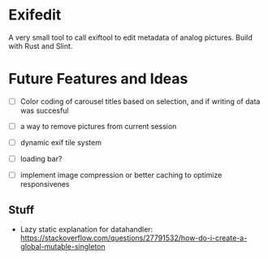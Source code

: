 # Exifedit 
A very small tool to call exiftool to edit metadata of analog pictures. Build with Rust and Slint.

# Future Features and Ideas
- [ ] Color coding of carousel titles based on selection, and if writing of data was succesful
- [ ] a way to remove pictures from current session

- [ ] dynamic exif tile system

- [ ] loading bar? 
- [ ] implement image compression or better caching to optimize responsivenes

## Stuff
- Lazy static explanation for datahandler: https://stackoverflow.com/questions/27791532/how-do-i-create-a-global-mutable-singleton